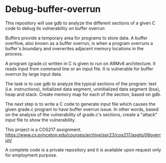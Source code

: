 # Debug-buffer-overrun
This repository will use gdb to analyze the different sections of a given C code to debug its vulnerability on buffer overrun 

Buffers provide a temporary area for programs to store data. A buffer overflow, also known as a buffer overrun, is when a program overruns a buffer's boundary and overwrites adjacent memory locations in the process.

A program (grade.c) written in C is given to run on ARMv8 architecture. It reads input from command line or an input file. It is vulnerable for buffer overrun by large input data. 

The task is to use gdb to analyze the typical sections of the program: text (i.e. instructions), initialized data segment, uninitialized data segment (bss), heap and stack. Create memory map for each of the section, based on gdb.

The next step is to write a C code to generate input file which causes the given grade.c program to have buffer overrun issue. In other words, based on the analysis of the vulnerability of grade.c's sections, create a "attack" input file to show the vulnerability. 

This project is a COS217 assignment. https://www.cs.princeton.edu/courses/archive/spr23/cos217/asgts/06overrun/

A complete code is a private repository and it is available upon request only for employment purpose.

